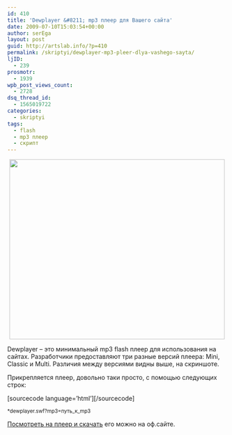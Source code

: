 ```yaml
---
id: 410
title: 'Dewplayer &#8211; mp3 плеер для Вашего сайта'
date: 2009-07-10T15:03:54+00:00
author: serEga
layout: post
guid: http://artslab.info/?p=410
permalink: /skriptyi/dewplayer-mp3-pleer-dlya-vashego-sayta/
ljID:
  - 239
prosmotr:
  - 1939
wpb_post_views_count:
  - 2728
dsq_thread_id:
  - 1565019722
categories:
  - skriptyi
tags:
  - flash
  - mp3 плеер
  - скрипт
---
```

<center>
  <a href="http://artslab.info/wp-content/uploads/dew_player_mp3_flash.jpg"><img src="http://artslab.info/wp-content/uploads/dew_player_mp3_flash.jpg" alt="" title="dew_player_mp3_flash" width="494" height="413" class="alignnone size-full wp-image-850" /></a>
</center>

<p style="text-align: left;">
  Dewplayer &#8211; это минимальный mp3 flash плеер для использования на сайтах. Разработчики предоставляют три разные версий плеера: Mini, Classic и Multi. Различия между версиями видны выше, на скриншоте.
</p>

<p style="text-align: left;">
  Прикрепляется плеер, довольно таки просто, с помощью следующих строк:
</p>

\[sourcecode language=&#8217;html&#8217;\]\[/sourcecode\]

<small>*dewplayer.swf?mp3=путь_к_mp3</small>

<p style="text-align: left;">
  <a href="http://www.alsacreations.fr/dewplayer-en" target="_blank">Посмотреть на плеер и скачать</a> его можно на оф.сайте.
</p>